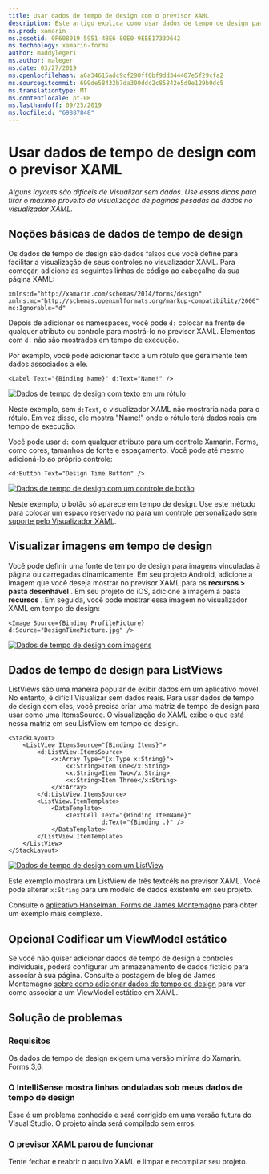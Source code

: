 ```yaml
---
title: Usar dados de tempo de design com o previsor XAML
description: Este artigo explica como usar dados de tempo de design para mostrar layouts com dados pesados no visualizador XAML sem executar seu aplicativo.
ms.prod: xamarin
ms.assetid: 0F608019-5951-4BE6-80E0-9EEE1733D642
ms.technology: xamarin-forms
author: maddyleger1
ms.author: maleger
ms.date: 03/27/2019
ms.openlocfilehash: a6a34615adc9cf290ff6bf9dd344487e5f29cfa2
ms.sourcegitcommit: 699de58432b7da300ddc2c85842e5d9e129b0dc5
ms.translationtype: MT
ms.contentlocale: pt-BR
ms.lasthandoff: 09/25/2019
ms.locfileid: "69887848"
---
```

# <a name="use-design-time-data-with-the-xaml-previewer"></a>Usar dados de tempo de design com o previsor XAML

_Alguns layouts são difíceis de Visualizar sem dados. Use essas dicas para tirar o máximo proveito da visualização de páginas pesadas de dados no visualizador XAML._

## <a name="design-time-data-basics"></a>Noções básicas de dados de tempo de design

Os dados de tempo de design são dados falsos que você define para facilitar a visualização de seus controles no visualizador XAML. Para começar, adicione as seguintes linhas de código ao cabeçalho da sua página XAML:

```xaml
xmlns:d="http://xamarin.com/schemas/2014/forms/design"
xmlns:mc="http://schemas.openxmlformats.org/markup-compatibility/2006"
mc:Ignorable="d"
```

Depois de adicionar os namespaces, você pode `d:` colocar na frente de qualquer atributo ou controle para mostrá-lo no previsor XAML. Elementos com `d:` não são mostrados em tempo de execução.

Por exemplo, você pode adicionar texto a um rótulo que geralmente tem dados associados a ele.

```xaml
<Label Text="{Binding Name}" d:Text="Name!" />
```

[![Dados de tempo de design com texto em um rótulo](xaml-previewer-images/designtimedata-label-sm.png "Dados de tempo de design com texto um rótulo")](xaml-previewer-images/designtimedata-label-lg.png#lightbox)

Neste exemplo, sem `d:Text`, o visualizador XAML não mostraria nada para o rótulo. Em vez disso, ele mostra "Name!" onde o rótulo terá dados reais em tempo de execução.

Você pode usar `d:` com qualquer atributo para um controle Xamarin. Forms, como cores, tamanhos de fonte e espaçamento. Você pode até mesmo adicioná-lo ao próprio controle:

```xaml
<d:Button Text="Design Time Button" />
```

[![Dados de tempo de design com um controle de botão](xaml-previewer-images/designtimedata-controls-sm.png "Dados de tempo de design com um controle de botão")](xaml-previewer-images/designtimedata-controls-lg.png#lightbox)

Neste exemplo, o botão só aparece em tempo de design. Use este método para colocar um espaço reservado no para um [controle personalizado sem suporte pelo Visualizador XAML](render-custom-controls.md).

## <a name="preview-images-at-design-time"></a>Visualizar imagens em tempo de design

Você pode definir uma fonte de tempo de design para imagens vinculadas à página ou carregadas dinamicamente. Em seu projeto Android, adicione a imagem que você deseja mostrar no previsor XAML para os **recursos > pasta desenhável** . Em seu projeto do iOS, adicione a imagem à pasta **recursos** . Em seguida, você pode mostrar essa imagem no visualizador XAML em tempo de design:

```xaml
<Image Source={Binding ProfilePicture} d:Source="DesignTimePicture.jpg" />
```

[![Dados de tempo de design com imagens](xaml-previewer-images/designtimedata-image-sm.png "Dados de tempo de design com iamges")](xaml-previewer-images/designtimedata-image-lg.png#lightbox)

## <a name="design-time-data-for-listviews"></a>Dados de tempo de design para ListViews

ListViews são uma maneira popular de exibir dados em um aplicativo móvel. No entanto, é difícil Visualizar sem dados reais. Para usar dados de tempo de design com eles, você precisa criar uma matriz de tempo de design para usar como uma ItemsSource. O visualização de XAML exibe o que está nessa matriz em seu ListView em tempo de design.

```xaml
<StackLayout>
    <ListView ItemsSource="{Binding Items}">
        <d:ListView.ItemsSource>
            <x:Array Type="{x:Type x:String}">
                <x:String>Item One</x:String>
                <x:String>Item Two</x:String>
                <x:String>Item Three</x:String>
            </x:Array>
        </d:ListView.ItemsSource>
        <ListView.ItemTemplate>
            <DataTemplate>
                <TextCell Text="{Binding ItemName}"
                          d:Text="{Binding .}" />
            </DataTemplate>
        </ListView.ItemTemplate>
    </ListView>
</StackLayout>
```

[![Dados de tempo de design com um ListView](xaml-previewer-images/designtimedata-itemssource-sm.png "Dados de tempo de design com um ListView")](xaml-previewer-images/designtimedata-itemssource-lg.png#lightbox)

Este exemplo mostrará um ListView de três textcéls no previsor XAML. Você pode alterar `x:String` para um modelo de dados existente em seu projeto.

Consulte o [aplicativo Hanselman. Forms de James Montemagno](https://github.com/jamesmontemagno/Hanselman.Forms/blob/vnext/src/Hanselman/Views/Podcasts/PodcastDetailsPage.xaml#L26-L47) para obter um exemplo mais complexo.

## <a name="alternative-hardcode-a-static-viewmodel"></a>Opcional Codificar um ViewModel estático

Se você não quiser adicionar dados de tempo de design a controles individuais, poderá configurar um armazenamento de dados fictício para associar à sua página. Consulte a postagem de blog de James Montemagno [sobre como adicionar dados de tempo de design](http://motzcod.es/post/143702671962/xamarinforms-xaml-previewer-design-time-data) para ver como associar a um ViewModel estático em XAML.

## <a name="troubleshooting"></a>Solução de problemas

### <a name="requirements"></a>Requisitos

Os dados de tempo de design exigem uma versão mínima do Xamarin. Forms 3,6.

### <a name="intellisense-shows-squiggly-lines-under-my-design-time-data"></a>O IntelliSense mostra linhas onduladas sob meus dados de tempo de design

Esse é um problema conhecido e será corrigido em uma versão futura do Visual Studio. O projeto ainda será compilado sem erros.

### <a name="the-xaml-previewer-stopped-working"></a>O previsor XAML parou de funcionar

Tente fechar e reabrir o arquivo XAML e limpar e recompilar seu projeto.
